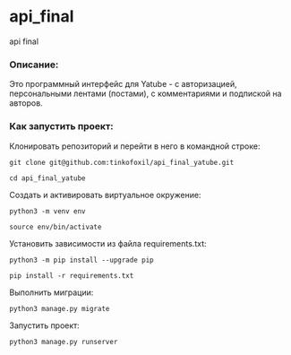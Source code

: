 # api_final
api final

### Описание:

Это программный интерфейс для Yatube - с авторизацией, персональными лентами (постами), с комментариями и подпиской на авторов. 

### Как запустить проект:

Клонировать репозиторий и перейти в него в командной строке:

```
git clone git@github.com:tinkofoxil/api_final_yatube.git
```

```
cd api_final_yatube
```

Cоздать и активировать виртуальное окружение:

```
python3 -m venv env
```

```
source env/bin/activate
```

Установить зависимости из файла requirements.txt:

```
python3 -m pip install --upgrade pip
```

```
pip install -r requirements.txt
```

Выполнить миграции:

```
python3 manage.py migrate
```

Запустить проект:

```
python3 manage.py runserver
```
